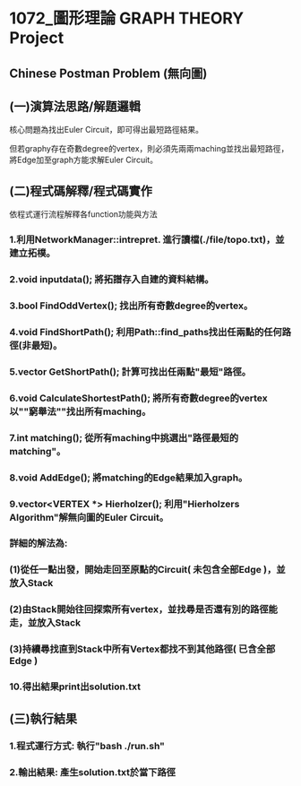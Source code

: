 # 1072_圖形理論 GRAPH THEORY Project 

## Chinese Postman Problem (無向圖)

## (一)演算法思路/解題邏輯

  核心問題為找出Euler Circuit，即可得出最短路徑結果。

  但若graphy存在奇數degree的vertex，則必須先兩兩maching並找出最短路徑，將Edge加至graph方能求解Euler Circuit。


## (二)程式碼解釋/程式碼實作

  依程式運行流程解釋各function功能與方法

### 1.利用NetworkManager::intrepret. 進行讀檔(./file/topo.txt)，並建立拓樸。

### 2.void inputdata(); 將拓譜存入自建的資料結構。

### 3.bool FindOddVertex(); 找出所有奇數degree的vertex。

### 4.void FindShortPath(); 利用Path::find_paths找出任兩點的任何路徑(非最短)。

### 5.vector<string> GetShortPath(); 計算可找出任兩點"最短"路徑。

### 6.void CalculateShortestPath(); 將所有奇數degree的vertex以""窮舉法""找出所有maching。

### 7.int matching(); 從所有maching中挑選出"路徑最短的matching"。

### 8.void AddEdge(); 將matching的Edge結果加入graph。

### 9.vector<VERTEX *> Hierholzer(); 利用"Hierholzers Algorithm"解無向圖的Euler Circuit。

### 詳細的解法為:
  
### (1)從任一點出發，開始走回至原點的Circuit( 未包含全部Edge )，並放入Stack
  
### (2)由Stack開始往回探索所有vertex，並找尋是否還有別的路徑能走，並放入Stack
  
### (3)持續尋找直到Stack中所有Vertex都找不到其他路徑( 已含全部Edge )

### 10.得出結果print出solution.txt

## (三)執行結果

### 1.程式運行方式: 執行"bash ./run.sh"

### 2.輸出結果: 產生solution.txt於當下路徑

